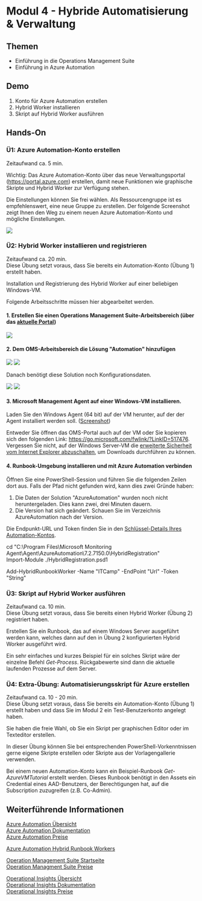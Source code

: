 # Modul 4 - Hybride Automatisierung & Verwaltung
## Themen
* Einführung in die Operations Management Suite
* Einführung in Azure Automation

## Demo

1. Konto für Azure Automation erstellen  
2. Hybrid Worker installieren  
3. Skript auf Hybrid Worker ausführen  

## Hands-On

### Ü1: Azure Automation-Konto erstellen
Zeitaufwand ca. 5 min.

Wichtig: Das Azure Automation-Konto über das neue Verwaltungsportal (https://portal.azure.com) erstellen, 
damit neue Funktionen wie graphische Skripte und Hybrid Worker zur Verfügung stehen.

Die Einstellungen können Sie frei wählen. Als Ressourcengruppe ist es empfehlenswert, eine neue Gruppe zu erstellen. 
Der folgende Screenshot zeigt Ihnen den Weg zu einem neuen Azure Automation-Konto und mögliche Einstellungen.

<img src="../images/create_automation_account.png">

### Ü2: Hybrid Worker installieren und registrieren
Zeitaufwand ca. 20 min.  
Diese Übung setzt voraus, dass Sie bereits ein Automation-Konto (Übung 1) erstellt haben.

Installation und Registrierung des Hybrid Worker auf einer beliebigen Windows-VM.

Folgende Arbeitsschritte müssen hier abgearbeitet werden.

#### 1. Erstellen Sie einen Operations Management Suite-Arbeitsbereich (über das [aktuelle Portal](https://manage.windowsazure.com/))   

<img src="../images/create_operational_insights_account.png">

#### 2. Dem OMS-Arbeitsbereich die Lösung "Automation" hinzufügen

<img src="../images/oms_add_solutions_tile.png">
<img src="../images/oms_add_automation_solution.png">

Danach benötigt diese Solution noch Konfigurationsdaten.

<img src="../images/oms_automation_solution_needs_configuration.png">
<img src="../images/oms_automation_solution_configuration.png">

#### 3. Microsoft Management Agent auf einer Windows-VM installieren.

Laden Sie den Windows Agent (64 bit) auf der VM herunter, auf der der Agent installiert werden soll. 
([Screenshot](../images/oms_download_agent.png))

Entweder Sie öffnen das OMS-Portal auch auf der VM oder Sie kopieren sich den folgenden Link: https://go.microsoft.com/fwlink/?LinkID=517476.  
Vergessen Sie nicht, auf der Windows Server-VM die 
[erweiterte Sicherheit vom Internet Explorer abzuschalten](../images/deactivate_hard_admin.png), um Downloads durchführen zu können.

#### 4. Runbook-Umgebung installieren und mit Azure Automation verbinden

Öffnen Sie eine PowerShell-Session und führen Sie die folgenden Zeilen dort aus. Falls der Pfad nicht gefunden wird, kann dies zwei Gründe haben:  
1. Die Daten der Solution "AzureAutomation" wurden noch nicht heruntergeladen. Dies kann zwei, drei Minuten dauern.
2. Die Version hat sich geändert. Schauen Sie im Verzeichnis AzureAutomation nach der Version.

Die Endpunkt-URL und Token finden Sie in den [Schlüssel-Details Ihres Automation-Kontos](../images/automation_account_credentials.png).

cd "C:\Program Files\Microsoft Monitoring Agent\Agent\AzureAutomation\7.2.7150.0\HybridRegistration"  
Import-Module ./HybridRegistration.psd1

Add-HybridRunbookWorker -Name "ITCamp" -EndPoint "Url" -Token "String"

### Ü3: Skript auf Hybrid Worker ausführen
Zeitaufwand ca. 10 min.  
Diese Übung setzt voraus, dass Sie bereits einen Hybrid Worker (Übung 2) registriert haben.

Erstellen Sie ein Runbook, das auf einem Windows Server ausgeführt werden kann, welches dann 
auf den in Übung 2 konfigurierten Hybrid Worker ausgeführt wird.

Ein sehr einfaches und kurzes Beispiel für ein solches Skript wäre der einzelne Befehl *Get-Process*. 
Rückgabewerte sind dann die aktuelle laufenden Prozesse auf dem Server.

### Ü4: Extra-Übung: Automatisierungsskript für Azure erstellen
Zeitaufwand ca. 10 - 20 min.  
Diese Übung setzt voraus, dass Sie bereits ein Automation-Konto (Übung 1) erstellt haben und dass Sie im Modul 2 ein Test-Benutzerkonto angelegt haben.

Sie haben die freie Wahl, ob Sie ein Skript per graphischen Editor oder im Texteditor erstellen.

In dieser Übung können Sie bei entsprechenden PowerShell-Vorkenntnissen gerne eigene Skripte erstellen oder 
Skripte aus der Vorlagengallerie verwenden.

Bei einem neuen Automation-Konto kann ein Beispiel-Runbook *Get-AzureVMTutorial* erstellt werden. 
Dieses Runbook benötigt in den Assets ein Credential eines AAD-Benutzers, der Berechtigungen hat, 
auf die Subscription zuzugreifen (z.B. Co-Admin). 

## Weiterführende Informationen

[Azure Automation Übersicht](https://azure.microsoft.com/de-de/services/automation/)  
[Azure Automation Dokumentation](https://azure.microsoft.com/de-de/documentation/services/automation/)  
[Azure Automation Preise](https://azure.microsoft.com/de-de/pricing/details/automation/)

[Azure Automation Hybrid Runbook Workers](https://azure.microsoft.com/de-de/documentation/articles/automation-hybrid-runbook-worker/)

[Operation Management Suite Startseite](http://www.microsoft.com/oms/)  
[Operation Managment Suite Preise](https://www.microsoft.com/de-de/server-cloud/operations-management-suite/pricing.aspx)

[Operational Insights Übersicht](https://azure.microsoft.com/de-de/services/operational-insights/)  
[Operational Insights Dokumentation](https://azure.microsoft.com/de-de/documentation/services/operational-insights/)  
[Operational Insights Preise](https://azure.microsoft.com/de-de/pricing/details/operational-insights/)
